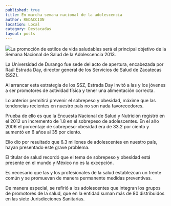 ```yaml
---
published: true
title: En marcha semana nacional de la adolescencia
author: REDACCION
location: Local
category: Destacadas
layout: posts
---
```


![](http://i.imgur.com/4XjX4U9m.jpg)La promoción de estilos de vida saludables será el principal objetivo de la Semana Nacional de Salud de la Adolescencia 2013.
 
La Universidad de Durango fue sede del acto de apertura, encabezada por Raúl Estrada Day, director general de los Servicios de Salud de Zacatecas (SSZ).
 
Al arrancar esta estrategia de los SSZ, Estrada Day invitó a las y los jóvenes a ser promotores de actividad física y tener una alimentación correcta.
 
Lo anterior permitirá prevenir el sobrepeso y obesidad, máxime que las tendencias recientes en nuestro país no son nada favorecedores.
 
Prueba de ello es que la Encuesta Nacional de Salud y Nutrición registró en el 2012 un incremento de 1.8 en el sobrepeso de adolescentes.
En el año 2006 el porcentaje de sobrepeso-obesidad era de 33.2 por ciento y aumentó en 6 años al 35 por ciento.
 
Ello dio por resultado que 6.3 millones de adolescentes en nuestro país, hayan presentado este grave problema.
 
El titular de salud recordó que el tema de sobrepeso y obesidad está presente en el mundo y México no es la excepción.
 
Es necesario que las y los profesionales de la salud establezcan un frente común y se promuevan de manera permanente medidas preventivas.
 
De manera especial, se refirió a los adolescentes que integran los grupos de promotores de la salud, que en la entidad suman más de 80 distribuidos en las siete Jurisdicciones Sanitarias. 
